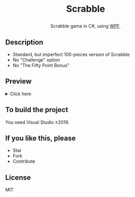 # <p align="center">Scrabble
<p align="center">Scrabble game in C#, using <a href="https://en.wikipedia.org/wiki/Windows_Presentation_Foundation">WPF</a>.

## Description
* Standard, but imperfect 100-pieces version of Scrabble
* No "Challenge" option
* No "The Fifty Point Bonus"

## Preview
<details><summary>Click here</summary>
  <p align="center">
    <img src=".preview/home.jpg" alt="home"/>
    <img src=".preview/desktop.jpg" alt="desktop"  />
    <img src=".preview/mobile-and-text.jpg" alt="mobile-and-text" />
  </p>
</details>

## To build the project
You need Visual Studio ≥2019.

## If you like this, please
* Star
* Fork
* Contribute

## License

MIT

